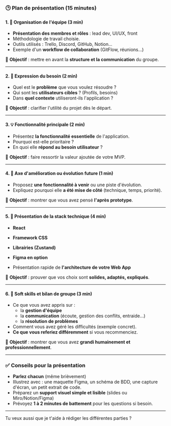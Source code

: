 ### 🕒 **Plan de présentation (15 minutes)**

#### 1. 👥 **Organisation de l'équipe (3 min)**
- **Présentation des membres et rôles** : lead dev, UI/UX, front
- Méthodologie de travail choisie.
- Outils utilisés : Trello, Discord, GitHub, Notion…
- Exemple d'un **workflow de collaboration** (GitFlow, réunions…)

🎯 **Objectif** : mettre en avant la **structure et la communication** du groupe.

---

#### 2. 🧭 **Expression du besoin (2 min)**
- Quel est le **problème** que vous voulez résoudre ?
- Qui sont les **utilisateurs cibles** ? (Profils, besoins)
- Dans **quel contexte** utiliseront-ils l'application ?

🎯 **Objectif** : clarifier l'utilité du projet dès le départ.

---

#### 3. 💡 **Fonctionnalité principale (2 min)**
- Présentez **la fonctionnalité essentielle** de l'application.
- Pourquoi est-elle prioritaire ?
- En quoi elle **répond au besoin utilisateur** ?

🎯 **Objectif** : faire ressortir la valeur ajoutée de votre MVP.

---

#### 4. 🔭 **Axe d'amélioration ou évolution future (1 min)**
- Proposez **une fonctionnalité à venir** ou une piste d'évolution.
- Expliquez pourquoi elle **a été mise de côté** (technique, temps, priorité).

🎯 **Objectif** : montrer que vous avez pensé **l'après prototype**.

---

#### 5. 🧱 **Présentation de la stack technique (4 min)**
- **React**
- **Framework CSS**
- **Librairies (Zustand)**
- **Figma en option**

- Présentation rapide de **l'architecture de votre Web App**

🎯 **Objectif** : prouver que vos choix sont **solides, adaptés, expliqués**.

---

#### 6. 🤝 **Soft skills et bilan de groupe (3 min)**
- Ce que vous avez appris sur :
  - la **gestion d'équipe**
  - la **communication** (écoute, gestion des conflits, entraide…)
  - la **résolution de problèmes**
- Comment vous avez géré les difficultés (exemple concret).
- **Ce que vous referiez différemment** si vous recommenciez.

🎯 **Objectif** : montrer que vous avez **grandi humainement et professionnellement**.

---

### ✅ **Conseils pour la présentation**
- **Parlez chacun** (même brièvement)
- Illustrez avec : une maquette Figma, un schéma de BDD, une capture d'écran, un petit extrait de code.
- Préparez un **support visuel simple et lisible** (slides ou Miro/Notion/Figma)
- Prévoyez **1 à 2 minutes de battement** pour les questions si besoin.

---

Tu veux aussi que je t'aide à rédiger les différentes parties ?